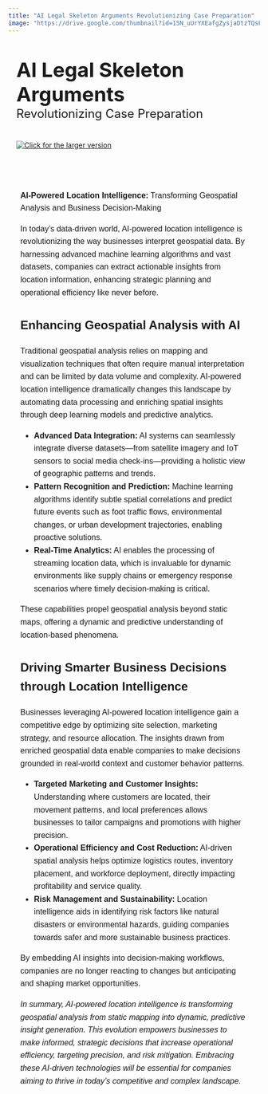 ```yaml
---
title: "AI Legal Skeleton Arguments Revolutionizing Case Preparation"
image: "https://drive.google.com/thumbnail?id=1SN_uUrYXEafgZysjaDtzTQsFitI7jigB&sz=w1000"
---
```


<div style="display: flex; align-items: center; justify-content: center; gap: 40px; flex-wrap: wrap; padding: 2rem 1rem;">
  <!-- Text Hero Section -->
  <div style="max-width: 750px; flex: 1; min-width: 300px;">
    <h1 style="font-size: 2.5rem; font-weight: bold; margin: 0;">
      AI Legal Skeleton Arguments<br>
      <span style="font-size: 1.5rem; font-weight: normal;">Revolutionizing Case Preparation</span>
    </h1>
  </div>

  <!-- Image Hero Section -->
  <div style="flex: 1; min-width: 300px; max-width: 750px;">
<a href="https://drive.google.com/thumbnail?id=1SN_uUrYXEafgZysjaDtzTQsFitI7jigB&&sz=w1000" target="_blank">
  <img src="https://drive.google.com/thumbnail?id=1SN_uUrYXEafgZysjaDtzTQsFitI7jigB&&sz=w1000" alt="Click for the larger version" />
</a>
  </div>
</div>

<!-- Main Content -->
<div style="max-width: 750px; margin: 0 auto; padding: 2rem 1.5rem; line-height: 1.6; font-family: sans-serif; font-size: 1rem;">
  <p><strong>AI-Powered Location Intelligence:</strong> Transforming Geospatial Analysis and Business Decision-Making</p>

  <p>In today’s data-driven world, AI-powered location intelligence is revolutionizing the way businesses interpret geospatial data. By harnessing advanced machine learning algorithms and vast datasets, companies can extract actionable insights from location information, enhancing strategic planning and operational efficiency like never before.</p>

  <h2>Enhancing Geospatial Analysis with AI</h2>

  <p>Traditional geospatial analysis relies on mapping and visualization techniques that often require manual interpretation and can be limited by data volume and complexity. AI-powered location intelligence dramatically changes this landscape by automating data processing and enriching spatial insights through deep learning models and predictive analytics.</p>

  <ul>
    <li><strong>Advanced Data Integration:</strong> AI systems can seamlessly integrate diverse datasets—from satellite imagery and IoT sensors to social media check-ins—providing a holistic view of geographic patterns and trends.</li>
    <li><strong>Pattern Recognition and Prediction:</strong> Machine learning algorithms identify subtle spatial correlations and predict future events such as foot traffic flows, environmental changes, or urban development trajectories, enabling proactive solutions.</li>
    <li><strong>Real-Time Analytics:</strong> AI enables the processing of streaming location data, which is invaluable for dynamic environments like supply chains or emergency response scenarios where timely decision-making is critical.</li>
  </ul>

  <p>These capabilities propel geospatial analysis beyond static maps, offering a dynamic and predictive understanding of location-based phenomena.</p>

  <h2>Driving Smarter Business Decisions through Location Intelligence</h2>

  <p>Businesses leveraging AI-powered location intelligence gain a competitive edge by optimizing site selection, marketing strategy, and resource allocation. The insights drawn from enriched geospatial data enable companies to make decisions grounded in real-world context and customer behavior patterns.</p>

  <ul>
    <li><strong>Targeted Marketing and Customer Insights:</strong> Understanding where customers are located, their movement patterns, and local preferences allows businesses to tailor campaigns and promotions with higher precision.</li>
    <li><strong>Operational Efficiency and Cost Reduction:</strong> AI-driven spatial analysis helps optimize logistics routes, inventory placement, and workforce deployment, directly impacting profitability and service quality.</li>
    <li><strong>Risk Management and Sustainability:</strong> Location intelligence aids in identifying risk factors like natural disasters or environmental hazards, guiding companies towards safer and more sustainable business practices.</li>
  </ul>

  <p>By embedding AI insights into decision-making workflows, companies are no longer reacting to changes but anticipating and shaping market opportunities.</p>

  <p><em>In summary, AI-powered location intelligence is transforming geospatial analysis from static mapping into dynamic, predictive insight generation. This evolution empowers businesses to make informed, strategic decisions that increase operational efficiency, targeting precision, and risk mitigation. Embracing these AI-driven technologies will be essential for companies aiming to thrive in today’s competitive and complex landscape.</em></p>
</div>
